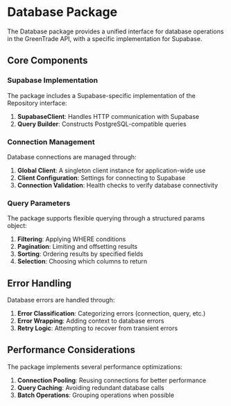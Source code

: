 # Database Package

The Database package provides a unified interface for database operations in the GreenTrade API, with a specific implementation for Supabase.

## Core Components

### Supabase Implementation

The package includes a Supabase-specific implementation of the Repository interface:

1. **SupabaseClient**: Handles HTTP communication with Supabase
2. **Query Builder**: Constructs PostgreSQL-compatible queries

### Connection Management

Database connections are managed through:

1. **Global Client**: A singleton client instance for application-wide use
2. **Client Configuration**: Settings for connecting to Supabase
3. **Connection Validation**: Health checks to verify database connectivity

### Query Parameters

The package supports flexible querying through a structured params object:

1. **Filtering**: Applying WHERE conditions
2. **Pagination**: Limiting and offsetting results
3. **Sorting**: Ordering results by specified fields
4. **Selection**: Choosing which columns to return

## Error Handling

Database errors are handled through:

1. **Error Classification**: Categorizing errors (connection, query, etc.)
2. **Error Wrapping**: Adding context to database errors
3. **Retry Logic**: Attempting to recover from transient errors

## Performance Considerations

The package implements several performance optimizations:

1. **Connection Pooling**: Reusing connections for better performance
2. **Query Caching**: Avoiding redundant database calls
3. **Batch Operations**: Grouping operations when possible
